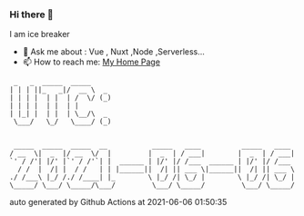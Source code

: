 ### Hi there 👋

I am ice breaker

- 💬 Ask me about : Vue , Nuxt ,Node ,Serverless...
- 📫 How to reach me: [My Home Page](https://icebreaker.top/)

```
 _   _  _____  _____     
| | | ||_   _|/  __ \  _ 
| | | |  | |  | /  \/ (_)
| | | |  | |  | |        
| |_| |  | |  | \__/\  _ 
 \___/   \_/   \____/ (_)
                         
                         
 _____  _____  _____  __           _____   ____          _____   ____ 
/ __  \|  _  |/ __  \/  |         |  _  | / ___|        |  _  | / ___|
`' / /'| |/' |`' / /'`| |  ______ | |/' |/ /___  ______ | |/' |/ /___ 
  / /  |  /| |  / /   | | |______||  /| || ___ \|______||  /| || ___ \
./ /___\ |_/ /./ /____| |_        \ |_/ /| \_/ |        \ |_/ /| \_/ |
\_____/ \___/ \_____/\___/         \___/ \_____/         \___/ \_____/
```

auto generated by Github Actions at 2021-06-06 01:50:35
